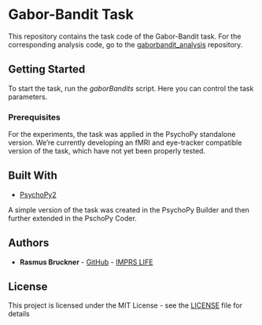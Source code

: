 # Gabor-Bandit Task

This repository contains the task code of the Gabor-Bandit task. For the corresponding analysis code, go to the [gaborbandit_analysis](https://github.com/rasmusbruckner/gaborbandit_analysis) repository.

## Getting Started

To start the task, run the *gaborBandits* script. Here you can control the task parameters. 

### Prerequisites

For the experiments, the task was applied in the PsychoPy standalone version. We’re currently developing an fMRI and eye-tracker compatible version of the task, which have not yet been properly tested. 

## Built With

* [PsychoPy2](http://www.psychopy.org) 

A simple version of the task was created in the PsychoPy Builder and then further extended in the PschoPy Coder. 

## Authors

* **Rasmus Bruckner** - [GitHub](https://github.com/rasmusbruckner) - [IMPRS LIFE](https://www.imprs-life.mpg.de/de/people/rasmus-bruckner)

## License

This project is licensed under the MIT License - see the [LICENSE](LICENSE) file for details


